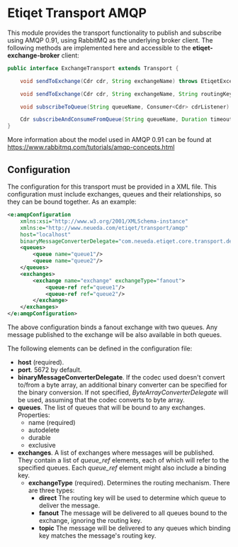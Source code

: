 # Etiqet Transport AMQP

This module provides the transport functionality to publish and subscribe using AMQP 0.91, using RabbitMQ as the underlying broker client. The following methods are implemented here and accessible to the **etiqet-exchange-broker** client:

```java
public interface ExchangeTransport extends Transport {

    void sendToExchange(Cdr cdr, String exchangeName) throws EtiqetException;

    void sendToExchange(Cdr cdr, String exchangeName, String routingKey) throws EtiqetException;

    void subscribeToQueue(String queueName, Consumer<Cdr> cdrListener) throws EtiqetException;

    Cdr subscribeAndConsumeFromQueue(String queueName, Duration timeout) throws EtiqetException;
}

```
More information about the model used in AMQP 0.91 can be found at https://www.rabbitmq.com/tutorials/amqp-concepts.html

## Configuration
The configuration for this transport must be provided in a XML file. This configuration must include exchanges, queues and their relationships, so they can be bound together. As an example:
```xml
<e:amqpConfiguration
    xmlns:xsi="http://www.w3.org/2001/XMLSchema-instance"
    xmlns:e="http://www.neueda.com/etiqet/transport/amqp"
    host="localhost"
    binaryMessageConverterDelegate="com.neueda.etiqet.core.transport.delegate.StringBinaryMessageConverterDelegate">
    <queues>
        <queue name="queue1"/>
        <queue name="queue2"/>
    </queues>
    <exchanges>
        <exchange name="exchange" exchangeType="fanout">
            <queue-ref ref="queue1"/>
            <queue-ref ref="queue2"/>
        </exchange>
    </exchanges>
</e:amqpConfiguration>
```

The above configuration binds a fanout exchange with two queues. Any message published to the exchange will be also available in both queues.

The following elements can be defined in the configuration file:
* **host** (required). 
* **port**. 5672 by default.
* **binaryMessageConverterDelegate**. If the codec used doesn't convert to/from a byte array, an additional binary converter can be specified for the binary conversion. If not specified, _ByteArrayConverterDelegate_ will be used, assuming that the codec converts to byte array.
* **queues**. The list of queues that will be bound to any exchanges. Properties:
  * name (required)
  * autodelete
  * durable
  * exclusive
* **exchanges**. A list of exchanges where messages will be published. They contain a list of _queue_ref_ elements, each of which will refer to the specified queues. Each _queue_ref_ element might also include a binding key.
  * **exchangeType** (required). Determines the routing mechanism. There are three types:
    * **direct** The routing key will be used to determine which queue to deliver the message.
	* **fanout** The message will be delivered to all queues bound to the exchange, ignoring the routing key.
	* **topic** The message will be delivered to any queues which binding key matches the message's routing key.
